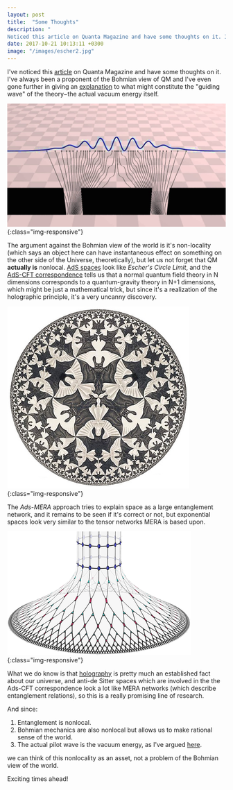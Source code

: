 ```yaml
---
layout: post
title:  "Some Thoughts"
description: "
Noticed this article on Quanta Magazine and have some thoughts on it. I've always been a proponent of the Bohmian view of QM and I've even gone further in giving an explanation to what might constitute the guiding wave of the theory−the actual vacuum energy itself."
date: 2017-10-21 10:13:11 +0300
image: "/images/escher2.jpg"
---
```

I've noticed this [article](https://www.quantamagazine.org/pilot-wave-theory-gains-experimental-support-20160516/) on Quanta Magazine and have some thoughts on it. I've always been a proponent of the Bohmian view of QM and I've even gone further in giving an [explanation](http://florintoader.net/particles) to what might constitute the "guiding wave" of the theory−the actual vacuum energy itself.

![magnetic field](/images/bohmian3.jpg){:class="img-responsive"}

The argument against the Bohmian view of the world is it's non-locality (which says an object here can have instantaneous effect on something on the other side of the Universe, theoretically), but let us not forget that QM **actually is** nonlocal. [AdS spaces](https://en.wikipedia.org/wiki/Anti-de_Sitter_space) look like *Escher's Circle Limit*, and the [AdS-CFT correspondence](https://en.wikipedia.org/wiki/AdS/CFT_correspondence) tells us that a normal quantum field theory in N dimensions corresponds to a quantum-gravity theory in N+1 dimensions, which might be just a mathematical trick, but since it's a realization of the holographic principle, it's a very uncanny discovery.

![magnetic field](/images/escher.jpg){:class="img-responsive"}

The *Ads-MERA* approach tries to explain space as a large entanglement network, and it remains to be seen if it's correct or not, but exponential spaces look very similar to the tensor networks MERA is based upon.

![magnetic field](/images/entanglement.png){:class="img-responsive"}

What we do know is that [holography](https://en.wikipedia.org/wiki/Holographic_principle) is pretty much an established fact about our universe, and anti-de Sitter spaces which are involved in the the Ads-CFT correspondence look a lot like MERA networks (which describe entanglement relations), so this is a really promising line of research.

And since:

1. Entanglement is nonlocal.
2. Bohmian mechanics are also nonlocal but allows us to make rational sense of the world.
3. The actual pilot wave is the vacuum energy, as I've argued [here](http://florintoader.net/particles).

we can think of this nonlocality as an asset, not a problem of the Bohmian view of the world.

Exciting times ahead!
